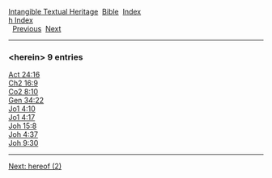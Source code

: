 [Intangible Textual Heritage](../../index)  [Bible](../index) 
[Index](index)   
[h Index](_h_)  
  [Previous](c05400)  [Next](c05402) 

------------------------------------------------------------------------

### &lt;herein&gt; 9 entries

[Act 24:16](../kjv/act024.htm#016)  
[Ch2 16:9](../kjv/ch2016.htm#009)  
[Co2 8:10](../kjv/co2008.htm#010)  
[Gen 34:22](../kjv/gen034.htm#022)  
[Jo1 4:10](../kjv/jo1004.htm#010)  
[Jo1 4:17](../kjv/jo1004.htm#017)  
[Joh 15:8](../kjv/joh015.htm#008)  
[Joh 4:37](../kjv/joh004.htm#037)  
[Joh 9:30](../kjv/joh009.htm#030)  

------------------------------------------------------------------------

[Next: hereof (2)](c05402)
